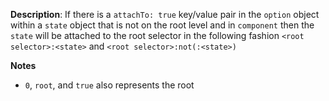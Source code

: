 __Description__: If there is a `attachTo: true` key/value pair in the `option` object within a `state` object that is not on the root level and in `component` then the `state` will be attached to the root selector in the following fashion `<root selector>:<state>` and `<root selector>:not(:<state>)`

__Notes__

+ `0`, `root`, and `true` also represents the root
